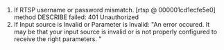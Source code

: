 1. If RTSP username or password mismatch.
    [rtsp @ 000001cd1ecfe5e0] method DESCRIBE failed: 401 Unauthorized
2. If Input source is Invalid or Parameter is Invalid:
      "An error occured. It may be that your input source is invalid or is not properly configured to receive the right parameters. "